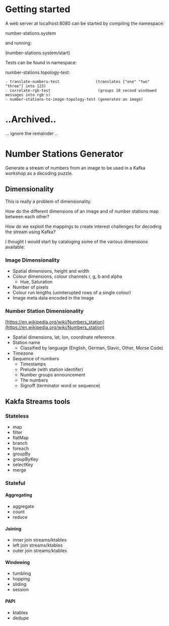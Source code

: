 # Getting started

A web server at localhost:8080 can be started by compiling the namespace:

  number-stations.system

and running:

  (number-stations.system/start)

Tests can be found in namespace:

  number-stations.topology-test:

    - translate-numbers-test                (translates ["one" "two" "three"] into 123)
    - correlate-rgb-test                     (groups 10 second windowed messages into rgb's)
    - number-stations-to-image-topology-test (generates an image)

# ..Archived..

... ignore the remainder ..

# Number Stations Generator

Generate a stream of numbers from an image to be used in a Kafka workshop as a decoding puzzle.

## Dimensionality

This is really a problem of dimensionality.

How do the different dimensions of an image and of number stations map between each other?

How do we exploit the mappings to create interest challenges for decoding the stream using Kafka?

I thought I would start by cataloging some of the various dimensions available:

### Image Dimensionality

* Spatial dimensions, height and width
* Colour dimensions, colour channels r, g, b and alpha
  - Hue, Saturation
* Number of pixels
* Colour run lengths (uninterupted rows of a single colour)
* Image meta data encoded in the image

### Number Station Dimensionality

[https://en.wikipedia.org/wiki/Numbers_station](https://en.wikipedia.org/wiki/Numbers_station)

* Spatial dimensions, lat, lon, coordinate reference
* Station name
  - Classified by language (English, German, Slavic, Other, Morse Code)
* Timezone
* Sequence of numbers
  - Timestamps
  - Prelude (with station identifer)
  - Number groups announcement
  - The numbers
  - Signoff (terminator word or sequence)

## Kakfa Streams tools

### Stateless

* map
* filter
* flatMap
* branch
* foreach
* groupBy
* groupByKey
* selectKey
* merge

### Stateful

#### Aggregating

* aggregate
* count
* reduce

#### Joining

* inner join streams/ktables
* left join streams/ktables
* outer join streams/ktables

#### Windowing

* tumbling
* hopping
* sliding
* session

#### PAPI

* ktables
* dedupe
